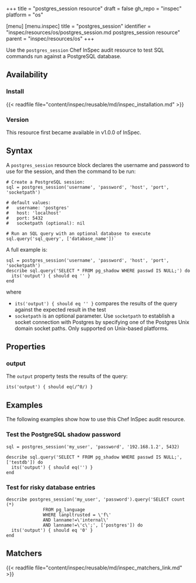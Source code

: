 +++
title = "postgres_session resource"
draft = false
gh_repo = "inspec"
platform = "os"

[menu]
  [menu.inspec]
    title = "postgres_session"
    identifier = "inspec/resources/os/postgres_session.md postgres_session resource"
    parent = "inspec/resources/os"
+++

Use the `postgres_session` Chef InSpec audit resource to test SQL commands run against a PostgreSQL database.

## Availability

### Install

{{< readfile file="content/inspec/reusable/md/inspec_installation.md" >}}

### Version

This resource first became available in v1.0.0 of InSpec.

## Syntax

A `postgres_session` resource block declares the username and password to use for the session, and then the command to be run:

    # Create a PostgreSQL session:
    sql = postgres_session('username', 'password', 'host', 'port', 'socketpath')

    # default values:
    #   username: 'postgres'
    #   host: 'localhost'
    #   port: 5432
    #   socketpath (optional): nil

    # Run an SQL query with an optional database to execute
    sql.query('sql_query', ['database_name'])`

A full example is:

    sql = postgres_session('username', 'password', 'host', 'port', 'socketpath')
    describe sql.query('SELECT * FROM pg_shadow WHERE passwd IS NULL;') do
      its('output') { should eq '' }
    end

where
  - `its('output') { should eq '' }` compares the results of the query against the expected result in the test
  - `socketpath` is an optional parameter. Use `socketpath` to establish a socket connection with Postgres by specifying one of the Postgres Unix domain socket paths. Only supported on Unix-based platforms.

## Properties

### output

The `output` property tests the results of the query:

    its('output') { should eq(/^0/) }

## Examples

The following examples show how to use this Chef InSpec audit resource.

### Test the PostgreSQL shadow password

    sql = postgres_session('my_user', 'password', '192.168.1.2', 5432)

    describe sql.query('SELECT * FROM pg_shadow WHERE passwd IS NULL;', ['testdb']) do
      its('output') { should eq('') }
    end

### Test for risky database entries

    describe postgres_session('my_user', 'password').query('SELECT count (*)
                  FROM pg_language
                  WHERE lanpltrusted = \'f\'
                  AND lanname!=\'internal\'
                  AND lanname!=\'c\';', ['postgres']) do
      its('output') { should eq '0' }
    end

## Matchers

{{< readfile file="content/inspec/reusable/md/inspec_matchers_link.md" >}}
